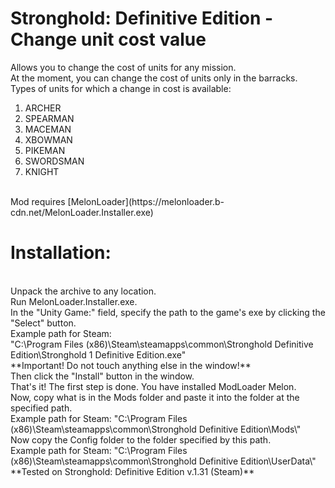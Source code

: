 # Stronghold: Definitive Edition - Change unit cost value <br />
Allows you to change the cost of units for any mission. <br />
At the moment, you can change the cost of units only in the barracks. <br />
Types of units for which a change in cost is available: <br />
1. ARCHER <br />
2. SPEARMAN <br />
3. MACEMAN <br />
4. XBOWMAN <br />
5. PIKEMAN <br />
6. SWORDSMAN <br />
7. KNIGHT <br />
<br />
Mod requires [MelonLoader](https://melonloader.b-cdn.net/MelonLoader.Installer.exe) <br />

# Installation: <br />
<br />
Unpack the archive to any location. <br />
Run MelonLoader.Installer.exe. <br />
In the "Unity Game:" field, specify the path to the game's exe by clicking the "Select" button. <br />
Example path for Steam: <br />
"C:\Program Files (x86)\Steam\steamapps\common\Stronghold Definitive Edition\Stronghold 1 Definitive Edition.exe" <br />
**Important! Do not touch anything else in the window!** <br />
Then click the "Install" button in the window. <br />
That's it! The first step is done. You have installed ModLoader Melon. <br />
Now, copy what is in the Mods folder and paste it into the folder at the specified path. <br />
Example path for Steam: "C:\Program Files (x86)\Steam\steamapps\common\Stronghold Definitive Edition\Mods\" <br />
Now copy the Config folder to the folder specified by this path. <br />
Example path for Steam: "C:\Program Files (x86)\Steam\steamapps\common\Stronghold Definitive Edition\UserData\"
<br />
**Tested on Stronghold: Definitive Edition v.1.31 (Steam)** <br />
